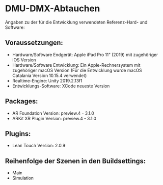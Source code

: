 # DMU-DMX-Abtauchen

Angaben zu der für die Entwicklung verwendeten Referenz-Hard- und Software:

## Voraussetzungen:
- Hardware/Software Endgerät: Apple iPad Pro 11" (2019) mit zugehöriger iOS Version
- Hardware/Software Entwicklung: Ein Apple-Rechnersystem mit zugehöriger macOS Version (Für die Entwicklung wurde macOS Catalania Version 10.15.4 verwendet)
- Realtime-Engine: Unity 2019.2.13f1
- Entwicklungs-Software: XCode neueste Version

## Packages:
- AR Foundation Version: preview.4 - 3.1.0
- ARKit XR Plugin Version: preview.4 - 3.1.0

## Plugins:
- Lean Touch Version: 2.0.9

## Reihenfolge der Szenen in den Buildsettings:
- Main
- Simulation
